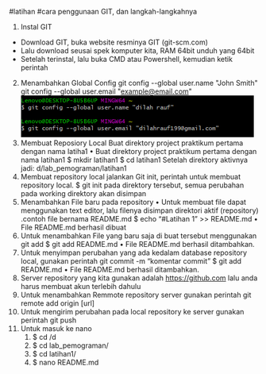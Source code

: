 ﻿#latihan 
#cara penggunaan GIT, dan langkah-langkahnya
1. Instal GIT
- Download GIT, buka website resminya GIT (git-scm.com)
- Lalu download seusai spek komputer kita, RAM 64bit unduh yang 64bit
- Setelah terinstal, lalu buka CMD atau Powershell, kemudian ketik perintah
2. Menambahkan Global Config
git config --global user.name "John Smith"
git config --global user.email "example@email.com"
![picture config](https://github.com/dilah199/latihan-1/blob/master/picture/userrrr.PNG)
3. Membuat Reposiory Local
Buat direktory project praktikum pertama dengan nama latiha1
• Buat direktory project praktikum pertama dengan nama latihan1
$ mkdir latihan1
$ cd latihan1
Setelah direktory aktivnya jadi: d/lab_pemograman/latihan1
4. Membuat repository local
jalankan Git init, perintah untuk membuat repository local.
$ git init
pada direktory tersebut, semua perubahan pada working direktory akan disimpan
5. Menambahkan File baru pada repository
• Untuk membuat file dapat menggunakan text editor, lalu filenya disimpan direktori aktif (repository)
.contoh file bernama README.md
$ echo “#Latihan 1” >> README.md
• File README.md berhasil dibuat
6. Untuk menambahkan File yang baru saja di buat tersebut menggunakan git add
$ git add README.md
• File README.md berhasil ditambahkan.
7. Untuk menyimpan perubahan yang ada kedalam database repository local, gunakan perintah git commit -m “komentar commit”
$ git add README.md
• File README.md berhasil ditambahkan.
8. Server repository yang kita gunakan adalah https://github.com lalu anda harus membuat akun terlebih dahulu
9. Untuk menambahkan Remmote repository server gunakan perintah git remote add origin [url]
10. Untuk mengirim perubahan pada local repository ke server gunakan perintah git push
11. Untuk masuk ke nano
    1. $ cd /d
    2. $ cd lab_pemograman/
    3. $ cd latihan1/
    4. $ nano README.md
